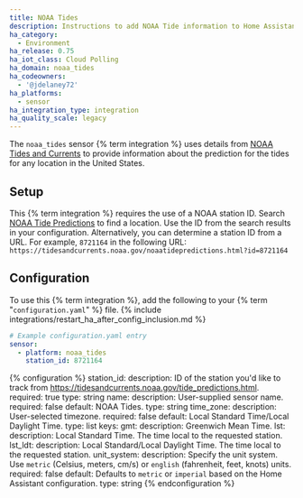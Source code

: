 ```yaml
---
title: NOAA Tides
description: Instructions to add NOAA Tide information to Home Assistant.
ha_category:
  - Environment
ha_release: 0.75
ha_iot_class: Cloud Polling
ha_domain: noaa_tides
ha_codeowners:
  - '@jdelaney72'
ha_platforms:
  - sensor
ha_integration_type: integration
ha_quality_scale: legacy
---
```


The `noaa_tides` sensor {% term integration %} uses details from [NOAA Tides and Currents](https://tidesandcurrents.noaa.gov/api/) to provide information about the prediction for the tides for any location in the United States.

## Setup

This {% term integration %} requires the use of a NOAA station ID. Search [NOAA Tide Predictions](https://tidesandcurrents.noaa.gov/tide_predictions.html) to find a location. Use the ID from the search results in your configuration. Alternatively, you can determine a station ID from a URL. For example, `8721164` in the following URL: `https://tidesandcurrents.noaa.gov/noaatidepredictions.html?id=8721164`

## Configuration

To use this {% term integration %}, add the following to your {% term "`configuration.yaml`" %} file.
{% include integrations/restart_ha_after_config_inclusion.md %}

```yaml
# Example configuration.yaml entry
sensor:
  - platform: noaa_tides
    station_id: 8721164
```

{% configuration %}
station_id:
  description: ID of the station you'd like to track from <https://tidesandcurrents.noaa.gov/tide_predictions.html>.
  required: true
  type: string
name:
  description: User-supplied sensor name.
  required: false
  default: NOAA Tides.
  type: string
time_zone:
  description: User-selected timezone.
  required: false
  default: Local Standard Time/Local Daylight Time.
  type: list
  keys:
    gmt:
      description: Greenwich Mean Time.
    lst:
      description: Local Standard Time. The time local to the requested station.
    lst_ldt:
      description: Local Standard/Local Daylight Time. The time local to the requested station.
unit_system:
  description: Specify the unit system. Use `metric` (Celsius, meters, cm/s) or `english` (fahrenheit, feet, knots) units.
  required: false
  default: Defaults to `metric` or `imperial` based on the Home Assistant configuration.
  type: string
{% endconfiguration %}
